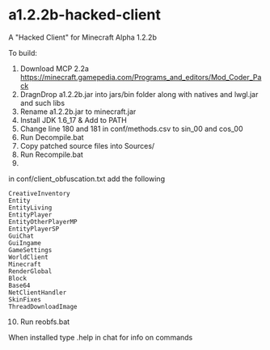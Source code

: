 # a1.2.2b-hacked-client
A "Hacked Client" for Minecraft Alpha 1.2.2b


To build: 
1) Download MCP 2.2a  https://minecraft.gamepedia.com/Programs_and_editors/Mod_Coder_Pack
2) DragnDrop a1.2.2b.jar into jars/bin folder along with natives and lwgl.jar and such libs
3) Rename a1.2.2b.jar to minecraft.jar
4) Install JDK 1.6_17 & Add to PATH
5) Change line 180 and 181 in conf/methods.csv to sin_00 and cos_00
6) Run Decompile.bat
7) Copy patched source files into Sources/
8) Run Recompile.bat
9)
in conf/client_obfuscation.txt add the following
```
CreativeInventory
Entity
EntityLiving
EntityPlayer
EntityOtherPlayerMP
EntityPlayerSP
GuiChat
GuiIngame
GameSettings
WorldClient
Minecraft
RenderGlobal
Block
Base64
NetClientHandler
SkinFixes
ThreadDownloadImage
```
10) Run reobfs.bat

When installed type .help in chat for info on commands
